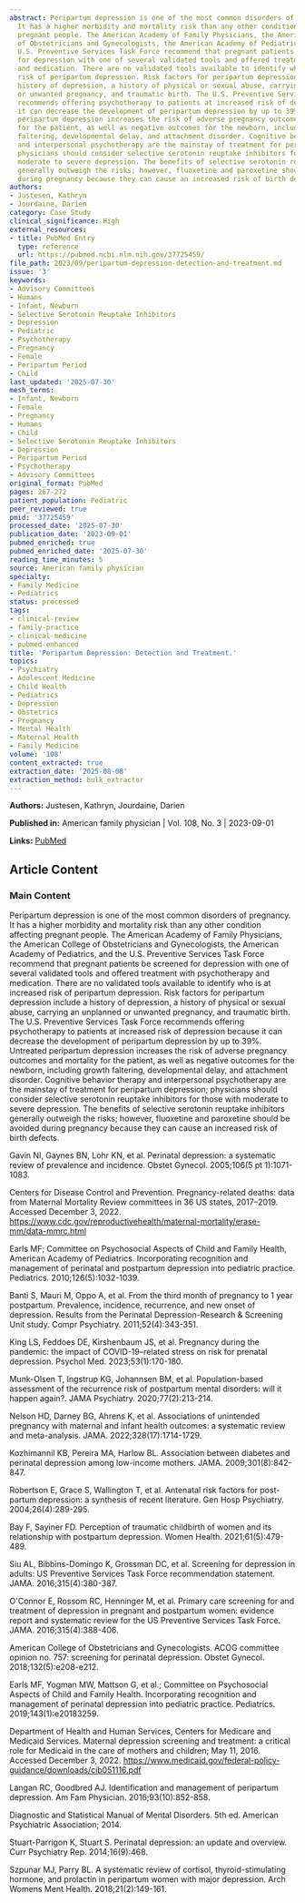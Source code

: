 ```yaml
---
abstract: Peripartum depression is one of the most common disorders of pregnancy.
  It has a higher morbidity and mortality risk than any other condition affecting
  pregnant people. The American Academy of Family Physicians, the American College
  of Obstetricians and Gynecologists, the American Academy of Pediatrics, and the
  U.S. Preventive Services Task Force recommend that pregnant patients be screened
  for depression with one of several validated tools and offered treatment with psychotherapy
  and medication. There are no validated tools available to identify who is at increased
  risk of peripartum depression. Risk factors for peripartum depression include a
  history of depression, a history of physical or sexual abuse, carrying an unplanned
  or unwanted pregnancy, and traumatic birth. The U.S. Preventive Services Task Force
  recommends offering psychotherapy to patients at increased risk of depression because
  it can decrease the development of peripartum depression by up to 39%. Untreated
  peripartum depression increases the risk of adverse pregnancy outcomes and mortality
  for the patient, as well as negative outcomes for the newborn, including growth
  faltering, developmental delay, and attachment disorder. Cognitive behavior therapy
  and interpersonal psychotherapy are the mainstay of treatment for peripartum depression;
  physicians should consider selective serotonin reuptake inhibitors for those with
  moderate to severe depression. The benefits of selective serotonin reuptake inhibitors
  generally outweigh the risks; however, fluoxetine and paroxetine should be avoided
  during pregnancy because they can cause an increased risk of birth defects.
authors:
- Justesen, Kathryn
- Jourdaine, Darien
category: Case Study
clinical_significance: High
external_resources:
- title: PubMed Entry
  type: reference
  url: https://pubmed.ncbi.nlm.nih.gov/37725459/
file_path: 2023/09/peripartum-depression-detection-and-treatment.md
issue: '3'
keywords:
- Advisory Committees
- Humans
- Infant, Newborn
- Selective Serotonin Reuptake Inhibitors
- Depression
- Pediatric
- Psychotherapy
- Pregnancy
- Female
- Peripartum Period
- Child
last_updated: '2025-07-30'
mesh_terms:
- Infant, Newborn
- Female
- Pregnancy
- Humans
- Child
- Selective Serotonin Reuptake Inhibitors
- Depression
- Peripartum Period
- Psychotherapy
- Advisory Committees
original_format: PubMed
pages: 267-272
patient_population: Pediatric
peer_reviewed: true
pmid: '37725459'
processed_date: '2025-07-30'
publication_date: '2023-09-01'
pubmed_enriched: true
pubmed_enriched_date: '2025-07-30'
reading_time_minutes: 5
source: American family physician
specialty:
- Family Medicine
- Pediatrics
status: processed
tags:
- clinical-review
- family-practice
- clinical-medicine
- pubmed-enhanced
title: 'Peripartum Depression: Detection and Treatment.'
topics:
- Psychiatry
- Adolescent Medicine
- Child Health
- Pediatrics
- Depression
- Obstetrics
- Pregnancy
- Mental Health
- Maternal Health
- Family Medicine
volume: '108'
content_extracted: true
extraction_date: '2025-08-08'
extraction_method: bulk_extractor
---
```


**Authors:** Justesen, Kathryn, Jourdaine, Darien

**Published in:** American family physician | Vol. 108, No. 3 | 2023-09-01

**Links:** [PubMed](https://pubmed.ncbi.nlm.nih.gov/37725459/)


## Article Content


### Main Content


Peripartum depression is one of the most common disorders of pregnancy. It has a higher morbidity and mortality risk than any other condition affecting pregnant people. The American Academy of Family Physicians, the American College of Obstetricians and Gynecologists, the American Academy of Pediatrics, and the U.S. Preventive Services Task Force recommend that pregnant patients be screened for depression with one of several validated tools and offered treatment with psychotherapy and medication. There are no validated tools available to identify who is at increased risk of peripartum depression. Risk factors for peripartum depression include a history of depression, a history of physical or sexual abuse, carrying an unplanned or unwanted pregnancy, and traumatic birth. The U.S. Preventive Services Task Force recommends offering psychotherapy to patients at increased risk of depression because it can decrease the development of peripartum depression by up to 39%. Untreated peripartum depression increases the risk of adverse pregnancy outcomes and mortality for the patient, as well as negative outcomes for the newborn, including growth faltering, developmental delay, and attachment disorder. Cognitive behavior therapy and interpersonal psychotherapy are the mainstay of treatment for peripartum depression; physicians should consider selective serotonin reuptake inhibitors for those with moderate to severe depression. The benefits of selective serotonin reuptake inhibitors generally outweigh the risks; however, fluoxetine and paroxetine should be avoided during pregnancy because they can cause an increased risk of birth defects.

Gavin NI, Gaynes BN, Lohr KN, et al. Perinatal depression: a systematic review of prevalence and incidence. Obstet Gynecol. 2005;106(5 pt 1):1071-1083.

Centers for Disease Control and Prevention. Pregnancy-related deaths: data from Maternal Mortality Review committees in 36 US states, 2017–2019. Accessed December 3, 2022. https://www.cdc.gov/reproductivehealth/maternal-mortality/erase-mm/data-mmrc.html

Earls MF; Committee on Psychosocial Aspects of Child and Family Health, American Academy of Pediatrics. Incorporating recognition and management of perinatal and postpartum depression into pediatric practice. Pediatrics. 2010;126(5):1032-1039.

Banti S, Mauri M, Oppo A, et al. From the third month of pregnancy to 1 year postpartum. Prevalence, incidence, recurrence, and new onset of depression. Results from the Perinatal Depression-Research &amp; Screening Unit study. Compr Psychiatry. 2011;52(4):343-351.

King LS, Feddoes DE, Kirshenbaum JS, et al. Pregnancy during the pandemic: the impact of COVID-19–related stress on risk for prenatal depression. Psychol Med. 2023;53(1):170-180.

Munk-Olsen T, Ingstrup KG, Johannsen BM, et al. Population-based assessment of the recurrence risk of postpartum mental disorders: will it happen again?. JAMA Psychiatry. 2020;77(2):213-214.

Nelson HD, Darney BG, Ahrens K, et al. Associations of unintended pregnancy with maternal and infant health outcomes: a systematic review and meta-analysis. JAMA. 2022;328(17):1714-1729.

Kozhimannil KB, Pereira MA, Harlow BL. Association between diabetes and perinatal depression among low-income mothers. JAMA. 2009;301(8):842-847.

Robertson E, Grace S, Wallington T, et al. Antenatal risk factors for post-partum depression: a synthesis of recent literature. Gen Hosp Psychiatry. 2004;26(4):289-295.

Bay F, Sayiner FD. Perception of traumatic childbirth of women and its relationship with postpartum depression. Women Health. 2021;61(5):479-489.

Siu AL, Bibbins-Domingo K, Grossman DC, et al. Screening for depression in adults: US Preventive Services Task Force recommendation statement. JAMA. 2016;315(4):380-387.

O'Connor E, Rossom RC, Henninger M, et al. Primary care screening for and treatment of depression in pregnant and postpartum women: evidence report and systematic review for the US Preventive Services Task Force. JAMA. 2016;315(4):388-406.

American College of Obstetricians and Gynecologists. ACOG committee opinion no. 757: screening for perinatal depression. Obstet Gynecol. 2018;132(5):e208-e212.

Earls MF, Yogman MW, Mattson G, et al.; Committee on Psychosocial Aspects of Child and Family Health. Incorporating recognition and management of perinatal depression into pediatric practice. Pediatrics. 2019;143(1):e20183259.

Department of Health and Human Services, Centers for Medicare and Medicaid Services. Maternal depression screening and treatment: a critical role for Medicaid in the care of mothers and children; May 11, 2016. Accessed December 3, 2022. https://www.medicaid.gov/federal-policy-guidance/downloads/cib051116.pdf

Langan RC, Goodbred AJ. Identification and management of peripartum depression. Am Fam Physician. 2016;93(10):852-858.

Diagnostic and Statistical Manual of Mental Disorders. 5th ed. American Psychiatric Association; 2014.

Stuart-Parrigon K, Stuart S. Perinatal depression: an update and overview. Curr Psychiatry Rep. 2014;16(9):468.

Szpunar MJ, Parry BL. A systematic review of cortisol, thyroid-stimulating hormone, and prolactin in peripartum women with major depression. Arch Womens Ment Health. 2018;21(2):149-161.